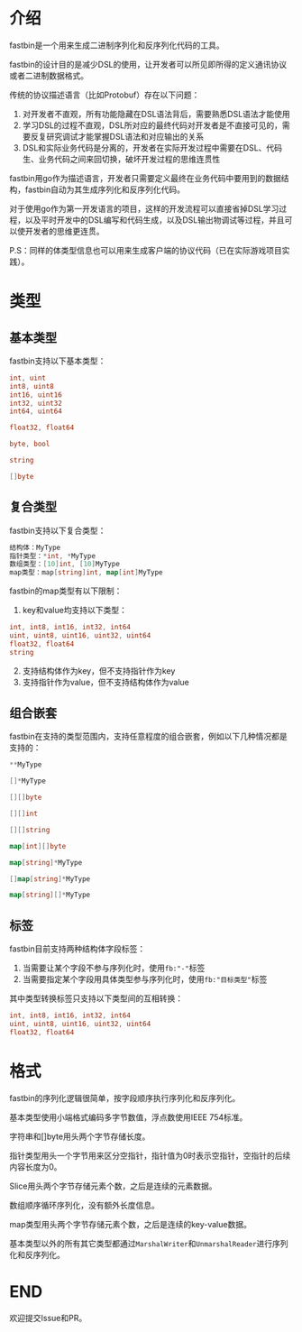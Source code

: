 介绍
====

fastbin是一个用来生成二进制序列化和反序列化代码的工具。

fastbin的设计目的是减少DSL的使用，让开发者可以所见即所得的定义通讯协议或者二进制数据格式。

传统的协议描述语言（比如Protobuf）存在以下问题：

1. 对开发者不直观，所有功能隐藏在DSL语法背后，需要熟悉DSL语法才能使用
2. 学习DSL的过程不直观，DSL所对应的最终代码对开发者是不直接可见的，需要反复研究调试才能掌握DSL语法和对应输出的关系
3. DSL和实际业务代码是分离的，开发者在实际开发过程中需要在DSL、代码生、业务代码之间来回切换，破坏开发过程的思维连贯性

fastbin用go作为描述语言，开发者只需要定义最终在业务代码中要用到的数据结构，fastbin自动为其生成序列化和反序列化代码。

对于使用go作为第一开发语言的项目，这样的开发流程可以直接省掉DSL学习过程，以及平时开发中的DSL编写和代码生成，以及DSL输出物调试等过程，并且可以使开发者的思维更连贯。

P.S：同样的体类型信息也可以用来生成客户端的协议代码（已在实际游戏项目实践）。

类型
====

基本类型
-------

fastbin支持以下基本类型：

```go
int, uint
int8, uint8
int16, uint16
int32, uint32
int64, uint64

float32, float64

byte, bool

string

[]byte
```

复合类型
-------

fastbin支持以下复合类型：

```go
结构体：MyType
指针类型：*int, *MyType
数组类型：[10]int, [10]MyType
map类型：map[string]int, map[int]MyType
```

fastbin的map类型有以下限制：

1. key和value均支持以下类型：

```go
int, int8, int16, int32, int64
uint, uint8, uint16, uint32, uint64
float32, float64
string
```

2. 支持结构体作为key，但不支持指针作为key
3. 支持指针作为value，但不支持结构体作为value

组合嵌套
----

fastbin在支持的类型范围内，支持任意程度的组合嵌套，例如以下几种情况都是支持的：

```go
**MyType

[]*MyType

[][]byte

[][]int

[][]string

map[int][]byte

map[string]*MyType

[]map[string]*MyType

map[string][]*MyType
```

标签
----

fastbin目前支持两种结构体字段标签：

1. 当需要让某个字段不参与序列化时，使用`fb:"-"`标签
2. 当需要指定某个字段用具体类型参与序列化时，使用`fb:"目标类型"`标签

其中类型转换标签只支持以下类型间的互相转换：

```go
int, int8, int16, int32, int64
uint, uint8, uint16, uint32, uint64
float32, float64
```

格式
====

fastbin的序列化逻辑很简单，按字段顺序执行序列化和反序列化。

基本类型使用小端格式编码多字节数值，浮点数使用IEEE 754标准。

字符串和[]byte用头两个字节存储长度。

指针类型用头一个字节用来区分空指针，指针值为0时表示空指针，空指针的后续内容长度为0。

Slice用头两个字节存储元素个数，之后是连续的元素数据。

数组顺序循环序列化，没有额外长度信息。

map类型用头两个字节存储元素个数，之后是连续的key-value数据。

基本类型以外的所有其它类型都通过`MarshalWriter`和`UnmarshalReader`进行序列化和反序列化。

END
===

欢迎提交Issue和PR。
